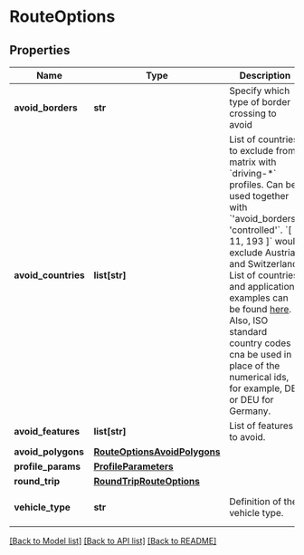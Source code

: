 # RouteOptions

## Properties
Name | Type | Description | Notes
------------ | ------------- | ------------- | -------------
**avoid_borders** | **str** | Specify which type of border crossing to avoid | [optional] 
**avoid_countries** | **list[str]** | List of countries to exclude from matrix with &#x60;driving-*&#x60; profiles. Can be used together with &#x60;&#x27;avoid_borders&#x27;: &#x27;controlled&#x27;&#x60;. &#x60;[ 11, 193 ]&#x60; would exclude Austria and Switzerland. List of countries and application examples can be found [here](https://GIScience.github.io/openrouteservice/documentation/routing-options/Country-List.html). Also, ISO standard country codes cna be used in place of the numerical ids, for example, DE or DEU for Germany.  | [optional] 
**avoid_features** | **list[str]** | List of features to avoid.  | [optional] 
**avoid_polygons** | [**RouteOptionsAvoidPolygons**](RouteOptionsAvoidPolygons.md) |  | [optional] 
**profile_params** | [**ProfileParameters**](ProfileParameters.md) |  | [optional] 
**round_trip** | [**RoundTripRouteOptions**](RoundTripRouteOptions.md) |  | [optional] 
**vehicle_type** | **str** | Definition of the vehicle type. | [optional] [default to 'hgv']

[[Back to Model list]](../README.md#documentation_for_models) [[Back to API list]](../README.md#documentation_for_api_endpoints) [[Back to README]](../README.md)

